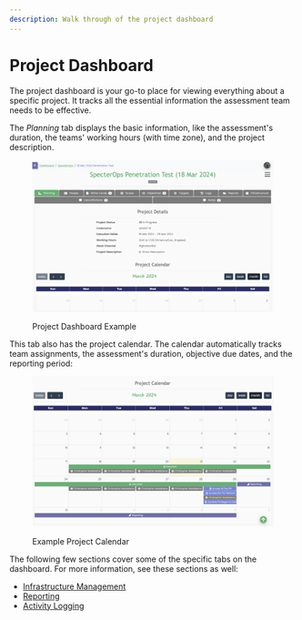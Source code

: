 ```yaml
---
description: Walk through of the project dashboard
---
```


# Project Dashboard

The project dashboard is your go-to place for viewing everything about a specific project. It tracks all the essential information the assessment team needs to be effective.

The _Planning_ tab displays the basic information, like the assessment's duration, the teams' working hours (with time zone), and the project description.

<figure><img src="../../../.gitbook/assets/image (6).png" alt=""><figcaption><p>Project Dashboard Example</p></figcaption></figure>

This tab also has the project calendar. The calendar automatically tracks team assignments, the assessment's duration, objective due dates, and the reporting period:

<figure><img src="../../../.gitbook/assets/image (7).png" alt=""><figcaption><p>Example Project Calendar</p></figcaption></figure>

The following few sections cover some of the specific tabs on the dashboard. For more information, see these sections as well:

* [Infrastructure Management](../../infrastructure-management/)
* [Reporting](../../reporting/)
* [Activity Logging](../../operation-logs/)

